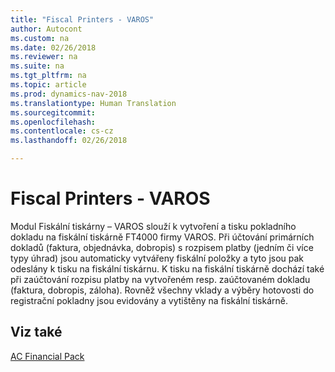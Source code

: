 ```yaml
---
title: "Fiscal Printers - VAROS"
author: Autocont
ms.custom: na
ms.date: 02/26/2018
ms.reviewer: na
ms.suite: na
ms.tgt_pltfrm: na
ms.topic: article
ms.prod: dynamics-nav-2018
ms.translationtype: Human Translation
ms.sourcegitcommit: 
ms.openlocfilehash: 
ms.contentlocale: cs-cz
ms.lasthandoff: 02/26/2018

---
```


# <a name="ac-fp-fiscal-printers"></a>Fiscal Printers - VAROS

Modul Fiskální tiskárny – VAROS slouží k vytvoření a tisku pokladního dokladu na fiskální tiskárně FT4000 firmy VAROS. Při účtování primárních dokladů (faktura, objednávka, dobropis) s rozpisem platby (jedním či více typy úhrad) jsou automaticky vytvářeny fiskální položky a tyto jsou pak odeslány k tisku na fiskální tiskárnu. K tisku na fiskální tiskárně dochází také při zaúčtování rozpisu platby na vytvořeném resp. zaúčtovaném dokladu (faktura, dobropis, záloha).
Rovněž všechny vklady a výběry hotovosti do registrační pokladny jsou evidovány a vytištěny na fiskální tiskárně.

## <a name="see-also"></a>Viz také  
[AC Financial Pack](ac-fp-financial-pack.md)  